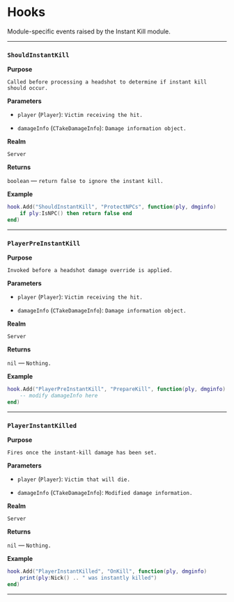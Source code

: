 # Hooks

Module-specific events raised by the Instant Kill module.

---

### `ShouldInstantKill`

**Purpose**

`Called before processing a headshot to determine if instant kill should occur.`

**Parameters**

* `player` (`Player`): `Victim receiving the hit.`

* `damageInfo` (`CTakeDamageInfo`): `Damage information object.`

**Realm**

`Server`

**Returns**

`boolean` — `return false to ignore the instant kill.`

**Example**

```lua
hook.Add("ShouldInstantKill", "ProtectNPCs", function(ply, dmginfo)
    if ply:IsNPC() then return false end
end)
```

---

### `PlayerPreInstantKill`

**Purpose**

`Invoked before a headshot damage override is applied.`

**Parameters**

* `player` (`Player`): `Victim receiving the hit.`

* `damageInfo` (`CTakeDamageInfo`): `Damage information object.`

**Realm**

`Server`

**Returns**

`nil` — `Nothing.`

**Example**

```lua
hook.Add("PlayerPreInstantKill", "PrepareKill", function(ply, dmginfo)
    -- modify damageInfo here
end)
```

---

### `PlayerInstantKilled`

**Purpose**

`Fires once the instant-kill damage has been set.`

**Parameters**

* `player` (`Player`): `Victim that will die.`

* `damageInfo` (`CTakeDamageInfo`): `Modified damage information.`

**Realm**

`Server`

**Returns**

`nil` — `Nothing.`

**Example**

```lua
hook.Add("PlayerInstantKilled", "OnKill", function(ply, dmginfo)
    print(ply:Nick() .. " was instantly killed")
end)
```

---

